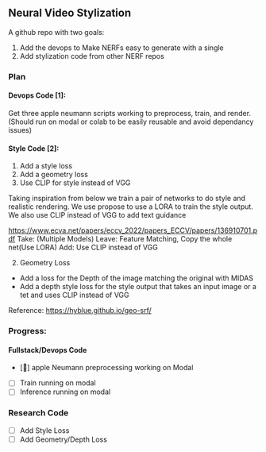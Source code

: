 ## Neural Video Stylization
A github repo with two goals:
1. Add the devops to Make NERFs easy to generate with a single 
2. Add stylization code from other NERF repos


### Plan
#### Devops Code [1]:
Get three apple neumann scripts working to preprocess, train, and render.
(Should run on modal or colab to be easily reusable and avoid dependancy issues)


#### Style Code [2]:
1) Add a style loss
2) Add a geometry loss
3) Use CLIP for style instead of VGG

Taking inspiration from below we train a pair of networks to do style and realistic rendering. We use propose to use a LORA to train the style output. We also use CLIP instead of VGG to add text guidance

https://www.ecva.net/papers/eccv_2022/papers_ECCV/papers/136910701.pdf
Take: (Multiple Models)
Leave: Feature Matching, Copy the whole net(Use LORA)
Add: Use CLIP instead of VGG

2) Geometry Loss
- Add a loss for the Depth of the image matching the original with MIDAS
- Add a depth style loss for the style output that takes an input image or a tet and uses CLIP instead of VGG

Reference:
https://hyblue.github.io/geo-srf/

### Progress:
#### Fullstack/Devops Code
- [🚧] apple Neumann preprocessing working on Modal
- [ ] Train running on modal
- [ ] Inference running on modal
### Research Code
- [ ] Add Style Loss
- [ ] Add Geometry/Depth Loss
